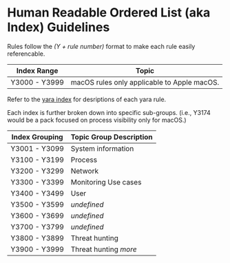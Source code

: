 # Human Readable Ordered List (aka Index) Guidelines
Rules follow the *(Y + rule number)* format to make each rule easily referencable.

| Index Range | Topic |
| ----------- | ----- |
| Y3000 - Y3999 | macOS rules only applicable to Apple macOS. |

Refer to the [yara index](yara_index.md) for desriptions of each yara rule.

Each index is further broken down into specific sub-groups.
(i.e., Y3174 would be a pack focused on process visibility only for macOS.)

| Index Grouping | Topic Group Description |
| -------------- | ----------------------- |
| Y3001 - Y3099 | System information |
| Y3100 - Y3199 | Process |
| Y3200 - Y3299 | Network |
| Y3300 - Y3399 | Monitoring Use cases |
| Y3400 - Y3499 | User |
| Y3500 - Y3599 | *undefined* |
| Y3600 - Y3699 | *undefined* |
| Y3700 - Y3799 | *undefined* |
| Y3800 - Y3899 | Threat hunting |
| Y3900 - Y3999 | Threat hunting *more* |